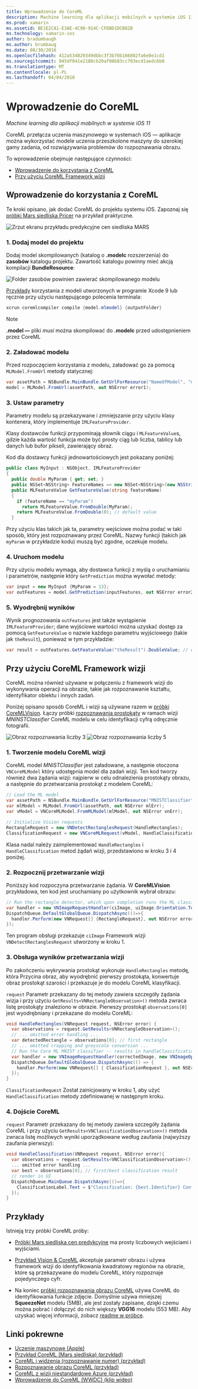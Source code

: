 ```yaml
---
title: Wprowadzenie do CoreML
description: Machine learning dla aplikacji mobilnych w systemie iOS 11
ms.prod: xamarin
ms.assetid: BE1E2CA1-E3AE-4C90-914C-CFDBD1DCB82B
ms.technology: xamarin-ios
author: bradumbaugh
ms.author: brumbaug
ms.date: 08/30/2016
ms.openlocfilehash: 412a534829349dbbc3f3b76b166882fa6e0e1cd1
ms.sourcegitcommit: 945df041e2180cb20af08b83cc703ecd1aedc6b0
ms.translationtype: MT
ms.contentlocale: pl-PL
ms.lasthandoff: 04/04/2018
---
```

# <a name="introduction-to-coreml"></a>Wprowadzenie do CoreML

_Machine learning dla aplikacji mobilnych w systemie iOS 11_

CoreML przełącza uczenia maszynowego w systemach iOS — aplikacje można wykorzystać modele uczenia przeszkolone maszyny do szerokiej gamy zadania, od rozwiązywania problemów do rozpoznawania obrazu.

To wprowadzenie obejmuje następujące czynności:

- [Wprowadzenie do korzystania z CoreML](#coreml)
- [Przy użyciu CoreML Framework wizji](#coremlvision)

<a name="coreml" />

## <a name="getting-started-with-coreml"></a>Wprowadzenie do korzystania z CoreML

Te kroki opisano, jak dodać CoreML do projektu systemu iOS. Zapoznaj się [próbki Mars siedliska Pricer](https://developer.xamarin.com/samples/monotouch/ios11/CoreML/) na przykład praktyczne.

![Zrzut ekranu przykładu predykcyjne cen siedliska MARS](coreml-images/marspricer-heading.png)

### <a name="1-add-the-model-to-the-project"></a>1. Dodaj model do projektu

Dodaj model skompilowanych (katalog o **.modelc** rozszerzenia) do **zasobów** katalogu projektu. Zawartość katalogu powinny mieć akcją kompilacji **BundleResource**:

![Folder zasobów powinien zawierać skompilowanego modelu](coreml-images/resources-modelc.png)

[Przykłady](https://developer.xamarin.com/samples/monotouch/ios11/) korzystania z modeli utworzonych w programie Xcode 9 lub ręcznie przy użyciu następującego polecenia terminala:

```csharp
xcrun coremlcompiler compile {model.mlmodel} {outputFolder}
```

> [!NOTE]
> **.model —** pliki _musi_ można skompilować do **.modelc** przed udostępnieniem przez CoreML

### <a name="2-load-the-model"></a>2. Załadować modelu

Przed rozpoczęciem korzystania z modelu, załadować go za pomocą `MLModel.FromUrl` metody statycznej:

```csharp
var assetPath = NSBundle.MainBundle.GetUrlForResource("NameOfModel", "mlmodelc");
model = MLModel.FromUrl(assetPath, out NSError error1);
```

### <a name="3-set-the-parameters"></a>3. Ustaw parametry

Parametry modelu są przekazywane i zmniejszanie przy użyciu klasy kontenera, który implementuje `IMLFeatureProvider`.

Klasy dostawców funkcji przypominają słownik ciągu i `MLFeatureValue`s, gdzie każda wartość funkcja może być prosty ciąg lub liczba, tablicy lub danych lub bufor pikseli, zawierający obraz.

Kod dla dostawcy funkcji jednowartościowych jest pokazany poniżej:

```csharp
public class MyInput : NSObject, IMLFeatureProvider
{
  public double MyParam { get; set; }
  public NSSet<NSString> FeatureNames => new NSSet<NSString>(new NSString("myParam"));
  public MLFeatureValue GetFeatureValue(string featureName)
  {
    if (featureName == "myParam")
      return MLFeatureValue.FromDouble(MyParam);
    return MLFeatureValue.FromDouble(0); // default value
  }
```

Przy użyciu klas takich jak ta, parametry wejściowe można podać w taki sposób, który jest rozpoznawany przez CoreML. Nazwy funkcji (takich jak `myParam` w przykładzie kodu) muszą być zgodne, oczekuje modelu.

### <a name="4-run-the-model"></a>4. Uruchom modelu

Przy użyciu modelu wymaga, aby dostawca funkcji z myślą o uruchamianiu i parametrów, następnie który `GetPrediction` można wywołać metody:

```csharp
var input = new MyInput {MyParam = 13};
var outFeatures = model.GetPrediction(inputFeatures, out NSError error2);
```

### <a name="5-extract-the-results"></a>5. Wyodrębnij wyników

Wynik prognozowania `outFeatures` jest także wystąpienie `IMLFeatureProvider`; dane wyjściowe wartości można uzyskać dostęp za pomocą `GetFeatureValue` o nazwie każdego parametru wyjściowego (takie jak `theResult`), ponieważ w tym przykładzie:

```csharp
var result = outFeatures.GetFeatureValue("theResult").DoubleValue; // eg. 6227020800
```

<a name="coremlvision" />

## <a name="using-coreml-with-the-vision-framework"></a>Przy użyciu CoreML Framework wizji

CoreML można również używane w połączeniu z framework wizji do wykonywania operacji na obrazie, takie jak rozpoznawanie kształtu, identyfikator obiektu i innych zadań.

Poniżej opisano sposób CoreML i wizji są używane razem w [próbki CoreMLVision](https://developer.xamarin.com/samples/monotouch/ios11/CoreMLVision/). Łączy próbki [rozpoznawania prostokąty](~/ios/platform/introduction-to-ios11/vision.md#rectangles) w ramach wizji _MNINSTClassifier_ CoreML modelu w celu identyfikacji cyfrą odręcznie fotografii.

![Obraz rozpoznawania liczby 3](coreml-images/vision3.png) ![Obraz rozpoznawania liczby 5](coreml-images/vision5.png)

### <a name="1-create-a-vision-coreml-model"></a>1. Tworzenie modelu CoreML wizji

CoreML model _MNISTClassifier_ jest załadowane, a następnie otoczona `VNCoreMLModel` który udostępnia model dla zadań wizji. Ten kod tworzy również dwa żądania wizji: najpierw w celu odnalezienia prostokąty obrazu, a następnie do przetwarzania prostokąt z modelem CoreML:

```csharp
// Load the ML model
var assetPath = NSBundle.MainBundle.GetUrlForResource("MNISTClassifier", "mlmodelc");
var mlModel = MLModel.FromUrl(assetPath, out NSError mlErr);
var vModel = VNCoreMLModel.FromMLModel(mlModel, out NSError vnErr);

// Initialize Vision requests
RectangleRequest = new VNDetectRectanglesRequest(HandleRectangles);
ClassificationRequest = new VNCoreMLRequest(vModel, HandleClassification);
```

Klasa nadal należy zaimplementować `HandleRectangles` i `HandleClassification` metod żądań wizji, przedstawiono w kroku 3 i 4 poniżej.

### <a name="2-start-the-vision-processing"></a>2. Rozpocznij przetwarzanie wizji

Poniższy kod rozpoczyna przetwarzanie żądania. W **CoreMLVision** przykładowa, ten kod jest uruchamiany po użytkownik wybrał obrazu:

```csharp
// Run the rectangle detector, which upon completion runs the ML classifier.
var handler = new VNImageRequestHandler(ciImage, uiImage.Orientation.ToCGImagePropertyOrientation(), new VNImageOptions());
DispatchQueue.DefaultGlobalQueue.DispatchAsync(()=>{
  handler.Perform(new VNRequest[] {RectangleRequest}, out NSError error);
});
```

Ten program obsługi przekazuje `ciImage` Framework wizji `VNDetectRectanglesRequest` utworzony w kroku 1.

### <a name="3-handle-the-results-of-vision-processing"></a>3. Obsługa wyników przetwarzania wizji

Po zakończeniu wykrywania prostokąt wykonuje `HandleRectangles` metodę, która Przycina obraz, aby wyodrębnić pierwszy prostokąta, konwertuje obraz prostokąt szarości i przekazuje je do modelu CoreML klasyfikacji.

`request` Parametr przekazany do tej metody zawiera szczegóły żądania wizja i przy użyciu `GetResults<VNRectangleObservation>()` metoda zwraca listę prostokąty znaleziono w obrazie. Pierwszy prostokąt `observations[0]` jest wyodrębniany i przekazane do modelu CoreML:

```csharp
void HandleRectangles(VNRequest request, NSError error) {
  var observations = request.GetResults<VNRectangleObservation>();
  // ... omitted error handling ...
  var detectedRectangle = observations[0]; // first rectangle
  // ... omitted cropping and greyscale conversion ...
  // Run the Core ML MNIST classifier -- results in handleClassification method
  var handler = new VNImageRequestHandler(correctedImage, new VNImageOptions());
  DispatchQueue.DefaultGlobalQueue.DispatchAsync(() => {
    handler.Perform(new VNRequest[] { ClassificationRequest }, out NSError err);
  });
}
```

`ClassificationRequest` Został zainicjowany w kroku 1, aby użyć `HandleClassification` metody zdefiniowanej w następnym kroku.

### <a name="4-handle-the-coreml"></a>4. Dojście CoreML

`request` Parametr przekazany do tej metody zawiera szczegóły żądania CoreML i przy użyciu `GetResults<VNClassificationObservation>()` metoda zwraca listę możliwych wyniki uporządkowane według zaufania (najwyższy zaufania pierwszy):

```csharp
void HandleClassification(VNRequest request, NSError error){
  var observations = request.GetResults<VNClassificationObservation>();
  ... omitted error handling ...
  var best = observations[0]; // first/best classification result
  // render in UI
  DispatchQueue.MainQueue.DispatchAsync(()=>{
    ClassificationLabel.Text = $"Classification: {best.Identifier} Confidence: {best.Confidence * 100f:#.00}%";
  });
}
```



## <a name="samples"></a>Przykłady

Istnieją trzy próbki CoreML próby:

* [Próbki Mars siedliska cen predykcyjne](https://developer.xamarin.com/samples/monotouch/ios11/CoreML/) ma prosty liczbowych wejściami i wyjściami.

* [Przykład Vision & CoreML](https://developer.xamarin.com/samples/monotouch/ios11/CoreMLVision/) akceptuje parametr obrazu i używa framework wizji do identyfikowania kwadratowy regionów na obrazie, które są przekazywane do modelu CoreML, który rozpoznaje pojedynczego cyfr.

* Na koniec [próbki rozpoznawania obrazu CoreML](https://developer.xamarin.com/samples/monotouch/ios11/CoreMLImageRecognition/) używa CoreML do identyfikowania funkcje zdjęcie. Domyślnie używa mniejszej **SqueezeNet** modelu (5MB), ale jest zostały zapisane, dzięki czemu można pobrać i dołączyć do nich większy **VGG16** modelu (553 MB). Aby uzyskać więcej informacji, zobacz [readme w próbce](https://github.com/xamarin/ios-samples/blob/master/ios11/CoreMLImageRecognition/CoreMLImageRecognition/README.md).


## <a name="related-links"></a>Linki pokrewne

- [Uczenie maszynowe (Apple)](https://developer.apple.com/machine-learning/)
- [Przykład CoreML (Mars siedliska) (przykład)](https://developer.xamarin.com/samples/monotouch/ios11/CoreML/)
- [CoreML i widzenia (rozpoznawanie numer) (przykład)](https://developer.xamarin.com/samples/monotouch/ios11/CoreMLVision/)
- [Rozpoznawanie obrazu CoreML (przykład)](https://developer.xamarin.com/samples/monotouch/ios11/CoreMLImageRecognition/)
- [CoreML z wizji niestandardowe Azure (przykład)](https://developer.xamarin.com/samples/monotouch/ios11/CoreMLAzureModel)
- [Wprowadzenie do CoreML (WWDC) (klip wideo)](https://developer.apple.com/videos/play/wwdc2017/703/)
